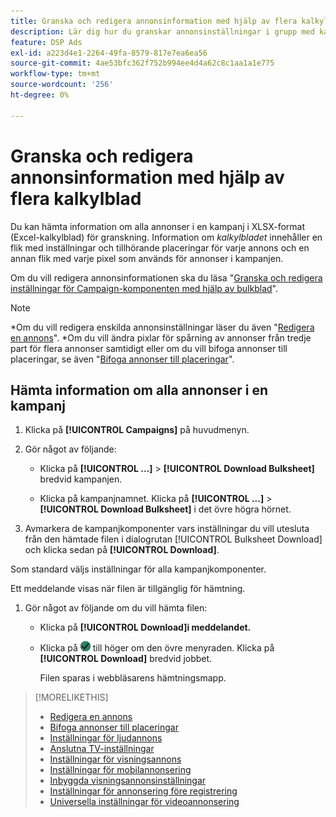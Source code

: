 ```yaml
---
title: Granska och redigera annonsinformation med hjälp av flera kalkylblad
description: Lär dig hur du granskar annonsinställningar i grupp med kalkylblad.
feature: DSP Ads
exl-id: a223d4e1-2264-49fa-8579-817e7ea6ea56
source-git-commit: 4ae53bfc362f752b994ee4d4a62c8c1aa1a1e775
workflow-type: tm+mt
source-wordcount: '256'
ht-degree: 0%

---
```


# Granska och redigera annonsinformation med hjälp av flera kalkylblad

<!-- I should probably change this filename and get __?__ to set up a redirect from the old file to the new file. -->

Du kan hämta information om alla annonser i en kampanj i XLSX-format (Excel-kalkylblad) för granskning. Information om *kalkylbladet* innehåller en flik med inställningar och tillhörande placeringar för varje annons och en annan flik med varje pixel som används för annonser i kampanjen.

Om du vill redigera annonsinformationen ska du läsa &quot;[Granska och redigera inställningar för Campaign-komponenten med hjälp av bulkblad](/help/dsp/campaign-management/campaign-components-review-edit.md)&quot;.

>[!NOTE]
>
>*Om du vill redigera enskilda annonsinställningar läser du även &quot;[Redigera en annons](/help/dsp/campaign-management/ads/ad-edit.md)&quot;.
>*Om du vill ändra pixlar för spårning av annonser från tredje part för flera annonser samtidigt eller om du vill bifoga annonser till placeringar, se även &quot;[Bifoga annonser till placeringar](/help/dsp/campaign-management/ads/ad-attach-to-placement.md)&quot;.

## Hämta information om alla annonser i en kampanj

1. Klicka på **[!UICONTROL Campaigns]** på huvudmenyn.

1. Gör något av följande:

   * Klicka på **[!UICONTROL ...]** > **[!UICONTROL Download Bulksheet]** bredvid kampanjen.

   * Klicka på kampanjnamnet. Klicka på **[!UICONTROL ...]** > **[!UICONTROL Download Bulksheet]** i det övre högra hörnet.

1. Avmarkera de kampanjkomponenter vars inställningar du vill utesluta från den hämtade filen i dialogrutan [!UICONTROL Bulksheet Download] och klicka sedan på **[!UICONTROL Download]**.

Som standard väljs inställningar för alla kampanjkomponenter.

Ett meddelande visas när filen är tillgänglig för hämtning.

1. Gör något av följande om du vill hämta filen:

   * Klicka på **[!UICONTROL Download]i meddelandet.**

   * Klicka på ![Jobb](/help/dsp/assets/downloads.png) till höger om den övre menyraden. Klicka på **[!UICONTROL Download]** bredvid jobbet.

     Filen sparas i webbläsarens hämtningsmapp.<!-- See "[Placement Columns in Downloaded/Uploaded Spreadsheets](#qa-sheet-columns)" for a list of the included columns. -->

>[!MORELIKETHIS]
>
>* [Redigera en annons](/help/dsp/campaign-management/ads/ad-edit.md)
>* [Bifoga annonser till placeringar](/help/dsp/campaign-management/ads/ad-attach-to-placement.md)
>* [Inställningar för ljudannons](/help/dsp/campaign-management/ads/ad-settings-audio.md)
>* [Anslutna TV-inställningar](/help/dsp/campaign-management/ads/ad-settings-connected-tv.md)
>* [Inställningar för visningsannons](/help/dsp/campaign-management/ads/ad-settings-display.md)
>* [Inställningar för mobilannonsering](/help/dsp/campaign-management/ads/ad-settings-mobile.md)
>* [Inbyggda visningsannonsinställningar](/help/dsp/campaign-management/ads/ad-settings-native.md)
>* [Inställningar för annonsering före registrering](/help/dsp/campaign-management/ads/ad-settings-pre-roll.md)
>* [Universella inställningar för videoannonsering](/help/dsp/campaign-management/ads/ad-settings-universal-video.md)
